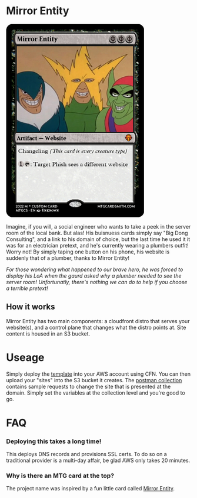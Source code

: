# Mirror Entity
![](/images/card.png)

Imagine, if you will, a social engineer who wants to take a peek in the server room of the local bank. But alas! His buisnuess cards simply say "Big Dong Consulting", and a link to his domain of choice, but the last time he used it it was for an electrician pretext, and he's currently wearing a plumbers outfit! Worry not! By simply taping one button on his phone, his website is suddenly that of a plumber, thanks to Mirror Entity!

_For those wondering what happened to our brave hero, he was forced to display his LoA when the gaurd asked why a plumber needed to see the server room! Unfortunatly, there's nothing we can do to help if you choose a terrible pretext!_


## How it works
Mirror Entity has two main components: a cloudfront distro that serves your website(s), and a control plane that changes what the distro points at. Site content is housed in an S3 bucket. 

# Useage
Simply deploy the [template](/MirrorEntitly.yaml) into your AWS account using CFN. You can then upload your "sites" into the S3 bucket it creates. The [postman collection](/Mirror_Entity.postman_collection.json) contains sample requests to change the site that is presented at the domain. Simply set the variables at the collection level and you're good to go.


# FAQ

### Deploying this takes a long time!
This deploys DNS records and provisions SSL certs. To do so on a traditional provider is a multi-day affair, be glad AWS only takes 20 minutes.


### Why is there an MTG card at the top?
The project name was inspired by a fun little card called [Mirror Entity](https://scryfall.com/card/clb/701/mirror-entity).